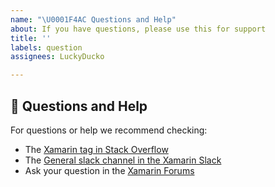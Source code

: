 ```yaml
---
name: "\U0001F4AC Questions and Help"
about: If you have questions, please use this for support
title: ''
labels: question
assignees: LuckyDucko

---
```


## 💬 Questions and Help

For questions or help we recommend checking:

- The [Xamarin tag in Stack Overflow](https://stackoverflow.com/questions/tagged/xamarin)
- The [General slack channel in the Xamarin Slack](https://xamarinchat.herokuapp.com/)
- Ask your question in the [Xamarin Forums](https://forums.xamarin.com/)
